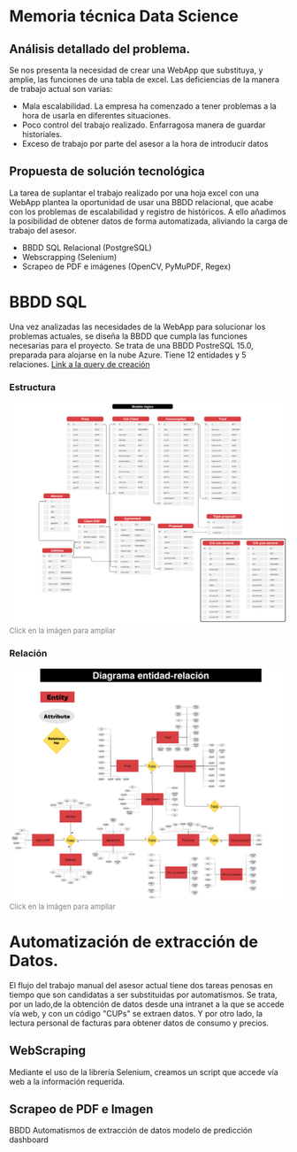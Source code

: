 # Memoria técnica Data Science

## Análisis detallado del problema.

Se nos presenta la necesidad de crear una WebApp que substituya, y amplie, las funciones de una tabla de excel.
Las deficiencias de la manera de trabajo actual son varias:

+ Mala escalabilidad. La empresa ha comenzado a tener problemas a la hora de usarla en diferentes situaciones.
+ Poco control del trabajo realizado. Enfarragosa manera de guardar historiales.
+ Exceso de trabajo por parte del asesor a la hora de introducir datos

## Propuesta de solución tecnológica

La tarea de suplantar el trabajo realizado por una hoja excel con una WebApp plantea la oportunidad de usar una BBDD relacional, que acabe con los problemas de escalabilidad y registro de históricos. A ello añadimos la posibilidad de obtener datos de forma automatizada, aliviando la carga de trabajo del asesor.

+ BBDD SQL Relacional (PostgreSQL)
+ Webscrapping (Selenium)
+ Scrapeo de PDF e imágenes (OpenCV, PyMuPDF, Regex)


# BBDD SQL

Una vez analizadas las necesidades de la WebApp para solucionar los problemas actuales, se diseña la BBDD que cumpla las funciones necesarias para el proyecto.
Se trata de una BBDD PostreSQL 15.0, preparada para alojarse en la nube Azure. Tiene 12 entidades y 5 relaciones. [Link a la query de creación](database/sql/create_tables.sql)
### Estructura

[![!Estructura](/aux_temp/Esquema.png)](https://www.canva.com/design/DAF5e_nv_Bk/PNXGmx8l0Xajcoh2LPONFQ/edit?utm_content=DAF5e_nv_Bk&utm_campaign=designshare&utm_medium=link2&utm_source=sharebutton)
<span style="font-size: small; color: gray;">Click en la imágen para ampliar</span>

### Relación
[![Relación](/aux_temp/Diagrama.png)](https://www.canva.com/design/DAFy6dl3Pe4/yYekcQiBpDDn7MCyx_-qiw/edit?utm_content=DAFy6dl3Pe4&utm_campaign=designshare&utm_medium=link2&utm_source=sharebutton)
<span style="font-size: small; color: gray;">Click en la imágen para ampliar</span>

# Automatización de extracción de Datos.

El flujo del trabajo manual del asesor actual tiene dos tareas penosas en tiempo que son candidatas a ser substituidas por automatismos.
Se trata, por un lado,de la obtención de datos desde una intranet a la que se accede vía web, y con un código "CUPs" se extraen datos. Y por otro lado, la lectura personal de facturas para obtener datos de consumo y precios.

## WebScraping

Mediante el uso de la librería Selenium, creamos un script que accede vía web a la información requerida.

## Scrapeo de PDF e Imagen





BBDD
Automatismos de extracción de datos
modelo de predicción 
dashboard